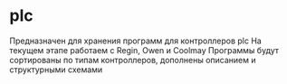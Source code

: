 # plc
Предназначен для хранения программ для контроллеров plc
На текущем этапе работаем с Regin, Owen и Coolmay
Программы будут сортированы по типам контроллеров, дополнены описанием и структурными схемами

